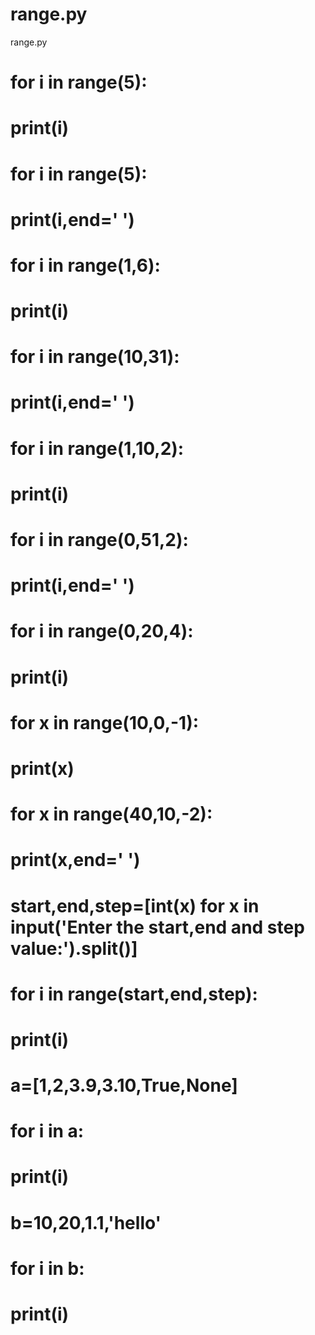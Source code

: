 # range.py
range.py
# for i in range(5):
#     print(i)

# for i in range(5):
#     print(i,end=' ')

# for i in range(1,6):
#  print(i)

# for i in range(10,31):
#  print(i,end=' ')

# for i in range(1,10,2):
#     print(i)

# for i in range(0,51,2):
#     print(i,end=' ')

# for i in range(0,20,4):
#     print(i)

# for x in range(10,0,-1):
#     print(x)

# for x in range(40,10,-2):
#     print(x,end=' ')

# start,end,step=[int(x) for x in input('Enter the start,end and step value:').split()]
# for i in range(start,end,step):
#     print(i)

# a=[1,2,3.9,3.10,True,None]
# for i in a:
#     print(i)

# b=10,20,1.1,'hello'
# for i in b:
#     print(i)
